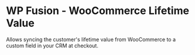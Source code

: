 # WP Fusion - WooCommerce Lifetime Value
Allows syncing the customer's lifetime value from WooCommerce to a custom field in your CRM at checkout.